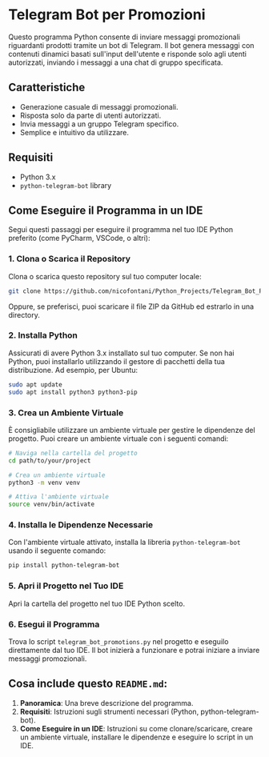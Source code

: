# Telegram Bot per Promozioni

Questo programma Python consente di inviare messaggi promozionali riguardanti prodotti tramite un bot di Telegram. Il bot genera messaggi con contenuti dinamici basati sull'input dell'utente e risponde solo agli utenti autorizzati, inviando i messaggi a una chat di gruppo specificata.

## Caratteristiche

- Generazione casuale di messaggi promozionali.
- Risposta solo da parte di utenti autorizzati.
- Invia messaggi a un gruppo Telegram specifico.
- Semplice e intuitivo da utilizzare.

## Requisiti

- Python 3.x
- `python-telegram-bot` library

## Come Eseguire il Programma in un IDE

Segui questi passaggi per eseguire il programma nel tuo IDE Python preferito (come PyCharm, VSCode, o altri):

### 1. Clona o Scarica il Repository

Clona o scarica questo repository sul tuo computer locale:

```bash
git clone https://github.com/nicofontani/Python_Projects/Telegram_Bot_Promotions_v1.0.0
```

Oppure, se preferisci, puoi scaricare il file ZIP da GitHub ed estrarlo in una directory.

### 2. Installa Python

Assicurati di avere Python 3.x installato sul tuo computer. Se non hai Python, puoi installarlo utilizzando il gestore di pacchetti della tua distribuzione. Ad esempio, per Ubuntu:

```bash
sudo apt update
sudo apt install python3 python3-pip
```

### 3. Crea un Ambiente Virtuale

È consigliabile utilizzare un ambiente virtuale per gestire le dipendenze del progetto. Puoi creare un ambiente virtuale con i seguenti comandi:

```bash
# Naviga nella cartella del progetto
cd path/to/your/project

# Crea un ambiente virtuale
python3 -m venv venv

# Attiva l'ambiente virtuale
source venv/bin/activate
```

### 4. Installa le Dipendenze Necessarie

Con l'ambiente virtuale attivato, installa la libreria `python-telegram-bot` usando il seguente comando:

```bash
pip install python-telegram-bot
```

### 5. Apri il Progetto nel Tuo IDE

Apri la cartella del progetto nel tuo IDE Python scelto.

### 6. Esegui il Programma

Trova lo script `telegram_bot_promotions.py` nel progetto e eseguilo direttamente dal tuo IDE. Il bot inizierà a funzionare e potrai iniziare a inviare messaggi promozionali.

## Cosa include questo `README.md`:
1. **Panoramica**: Una breve descrizione del programma.
2. **Requisiti**: Istruzioni sugli strumenti necessari (Python, python-telegram-bot).
3. **Come Eseguire in un IDE**: Istruzioni su come clonare/scaricare, creare un ambiente virtuale, installare le dipendenze e eseguire lo script in un IDE.

